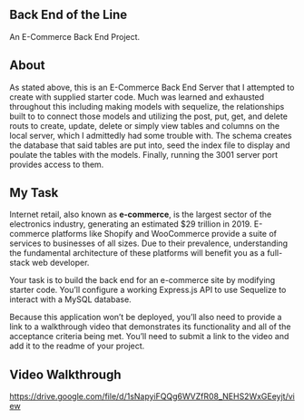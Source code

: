 ## Back End of the Line
An E-Commerce Back End Project. 

## About

As stated above, this is an E-Commerce Back End Server that I attempted to create with supplied starter code. Much was learned and exhausted throughout this including making models with sequelize, the relationships built to to connect those models and utilizing the post, put, get, and delete routs to create, update, delete or simply view tables and columns on the local server, which I admittedly had some trouble with. The schema creates the database that said tables are put into, seed the index file to display and poulate the tables with the models. Finally, running the 3001 server port provides access to them. 

## My Task

Internet retail, also known as **e-commerce**, is the largest sector of the electronics industry, generating an estimated $29 trillion in 2019. E-commerce platforms like Shopify and WooCommerce provide a suite of services to businesses of all sizes. Due to their prevalence, understanding the fundamental architecture of these platforms will benefit you as a full-stack web developer.

Your task is to build the back end for an e-commerce site by modifying starter code. You’ll configure a working Express.js API to use Sequelize to interact with a MySQL database.

Because this application won’t be deployed, you’ll also need to provide a link to a walkthrough video that demonstrates its functionality and all of the acceptance criteria being met. You’ll need to submit a link to the video and add it to the readme of your project.

## Video Walkthrough

https://drive.google.com/file/d/1sNapyiFQQg6WVZfR08_NEHS2WxGEeyjt/view